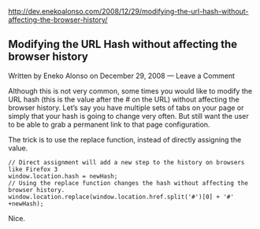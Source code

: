 <http://dev.enekoalonso.com/2008/12/29/modifying-the-url-hash-without-affecting-the-browser-history/>

## Modifying the URL Hash without affecting the browser history

Written by Eneko Alonso on December 29, 2008 — Leave a Comment

Although this is not very common, some times you would like to modify the URL hash (this is the value after the # on the URL) without affecting the browser history. Let’s say you have multiple sets of tabs on your page or simply that your hash is going to change very often. But still want the user to be able to grab a permanent link to that page configuration.

The trick is to use the replace function, instead of directly assigning the value.

````
// Direct assignment will add a new step to the history on browsers like Firefox 3
window.location.hash = newHash;
// Using the replace function changes the hash without affecting the browser history.
window.location.replace(window.location.href.split('#')[0] + '#' +newHash);
````

Nice.
